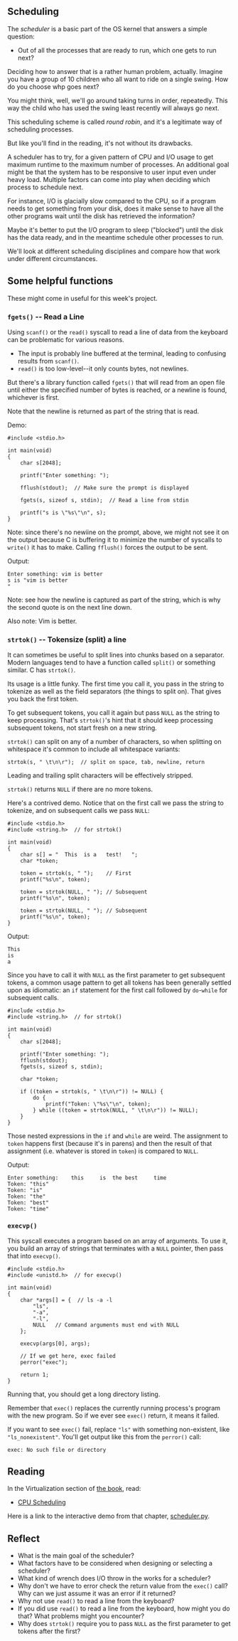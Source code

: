 ## Scheduling

The _scheduler_ is a basic part of the OS kernel that answers a simple
question:

* Out of all the processes that are ready to run, which one gets to run
  next?

Deciding how to answer that is a rather human problem, actually. Imagine
you have a group of 10 children who all want to ride on a single swing.
How do you choose whp goes next?

You might think, well, we'll go around taking turns in order,
repeatedly. This way the child who has used the swing least recently
will always go next.

This scheduling scheme is called _round robin_, and it's a legitimate
way of scheduling processes.

But like you'll find in the reading, it's not without its drawbacks.

A scheduler has to try, for a given pattern of CPU and I/O usage to get
maximum runtime to the maximum number of processes. An additional goal
might be that the system has to be responsive to user input even under
heavy load. Multiple factors can come into play when deciding which
process to schedule next.

For instance, I/O is glacially slow compared to the CPU, so if a program
needs to get something from your disk, does it make sense to have all
the other programs wait until the disk has retrieved the information?

Maybe it's better to put the I/O program to sleep ("blocked") until the
disk has the data ready, and in the meantime schedule other processes to
run.

We'll look at different scheduling disciplines and compare how that work
under different circumstances.

## Some helpful functions

These might come in useful for this week's project.

### `fgets()` -- Read a Line

Using `scanf()` or the `read()` syscall to read a line of data from the
keyboard can be problematic for various reasons.

* The input is probably line buffered at the terminal, leading to
  confusing results from `scanf()`.
* `read()` is too low-level--it only counts bytes, not newlines.

But there's a library function called `fgets()` that will read from an
open file until either the specified number of bytes is reached, or a
newline is found, whichever is first.

Note that the newline is returned as part of the string that is read.

Demo:

```
#include <stdio.h>

int main(void)
{
    char s[2048];

    printf("Enter something: ");

    fflush(stdout);  // Make sure the prompt is displayed

    fgets(s, sizeof s, stdin);  // Read a line from stdin

    printf("s is \"%s\"\n", s);
}
```

Note: since there's no newiine on the prompt, above, we might not see it
on the output because C is buffering it to minimize the number of
syscalls to `write()` it has to make. Calling `fflush()` forces the
output to be sent.

Output:

```
Enter something: vim is better
s is "vim is better
"
```

Note: see how the newline is captured as part of the string, which is
why the second quote is on the next line down.

Also note: Vim is better.

### `strtok()` -- Tokensize (split) a line

It can sometimes be useful to split lines into chunks based on a
separator. Modern languages tend to have a function called `split()` or
something similar. C has `strtok()`.

Its usage is a little funky. The first time you call it, you pass in the
string to tokenize as well as the field separators (the things to split
on). That gives you back the first token.

To get subsequent tokens, you call it again but pass `NULL` as the
string to keep processing. That's `strtok()`'s hint that it should keep
processing subsequent tokens, not start fresh on a new string.

`strtok()` can split on any of a number of characters, so when splitting
on whitespace it's common to include all whitespace variants:

```
strtok(s, " \t\n\r");  // split on space, tab, newline, return
```

Leading and trailing split characters will be effectively stripped.

`strtok()` returns `NULL` if there are no more tokens.

Here's a contrived demo. Notice that on the first call we pass the
string to tokenize, and on subsequent calls we pass `NULL`:

```
#include <stdio.h>
#include <string.h>  // for strtok()

int main(void)
{
    char s[] = "  This  is a   test!   ";
    char *token;

    token = strtok(s, " ");    // First
    printf("%s\n", token);

    token = strtok(NULL, " "); // Subsequent
    printf("%s\n", token);

    token = strtok(NULL, " "); // Subsequent
    printf("%s\n", token);
}
```

Output:

```
This
is
a
```

Since you have to call it with `NULL` as the first parameter to get
subsequent tokens, a common usage pattern to get all tokens has been
generally settled upon as idiomatic: an `if` statement for the first
call followed by `do`-`while` for subsequent calls.

```
#include <stdio.h>
#include <string.h>  // for strtok()

int main(void)
{
    char s[2048];

    printf("Enter something: ");
    fflush(stdout);
    fgets(s, sizeof s, stdin);

    char *token;

    if ((token = strtok(s, " \t\n\r")) != NULL) {
        do {
            printf("Token: \"%s\"\n", token);
        } while ((token = strtok(NULL, " \t\n\r")) != NULL);
    }
}
```

Those nested expressions in the `if` and `while` are weird. The
assignment to `token` happens first (because it's in parens) and then
the result of that assignment (i.e. whatever is stored in `token`) is
compared to `NULL`.

Output:

```
Enter something:    this     is  the best     time
Token: "this"
Token: "is"
Token: "the"
Token: "best"
Token: "time"
```

### `execvp()`

This syscall executes a program based on an array of arguments. To use
it, you build an array of strings that terminates with a `NULL` pointer,
then pass that into `execvp()`.

```
#include <stdio.h>
#include <unistd.h>  // for execvp()

int main(void)
{
    char *args[] = {  // ls -a -l
        "ls",
        "-a",
        "-l",
        NULL   // Command arguments must end with NULL
    };

    execvp(args[0], args);

    // If we get here, exec failed
    perror("exec");

    return 1;
}
```

Running that, you should get a long directory listing.

Remember that `exec()` replaces the currently running process's program
with the new program. So if we ever see `exec()` return, it means it
failed.

If you want to see `exec()` fail, replace `"ls"` with something
non-existent, like `"ls_nonexistent"`. You'll get output like this from
the `perror()` call:

```
exec: No such file or directory
```

## Reading

In the Virtualization section of [the book](https://pages.cs.wisc.edu/~remzi/OSTEP/), read:
  * [CPU Scheduling](https://pages.cs.wisc.edu/~remzi/OSTEP/cpu-sched.pdf)
  
Here is a link to the interactive demo from that chapter,
[scheduler.py](https://github.com/remzi-arpacidusseau/ostep-homework/tree/master/cpu-sched).

## Reflect

* What is the main goal of the scheduler?
* What factors have to be considered when designing or selecting a
  scheduler?
* What kind of wrench does I/O throw in the works for a scheduler?
* Why don't we have to error check the return value from the `exec()`
  call? Why can we just assume it was an error if it returned?
* Why not use `read()` to read a line from the keyboard?
* If you did use `read()` to read a line from the keyboard, how might
  you do that? What problems might you encounter?
* Why does `strtok()` require you to pass `NULL` as the first parameter
  to get tokens after the first?